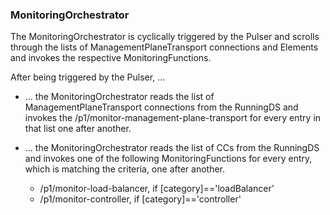 ### MonitoringOrchestrator  

The MonitoringOrchestrator is cyclically triggered by the Pulser and scrolls through the lists of ManagementPlaneTransport connections and Elements and invokes the respective MonitoringFunctions.  

After being triggered by the Pulser, ...  

- ... the MonitoringOrchestrator reads the list of ManagementPlaneTransport connections from the RunningDS and invokes the /p1/monitor-management-plane-transport for every entry in that list one after another.  

- ... the MonitoringOrchestrator reads the list of CCs from the RunningDS and invokes one of the following MonitoringFunctions for every entry, which is matching the criteria, one after another.  
  - /p1/monitor-load-balancer, if [category]=='loadBalancer'  
  - /p1/monitor-controller, if [category]=='controller'  
